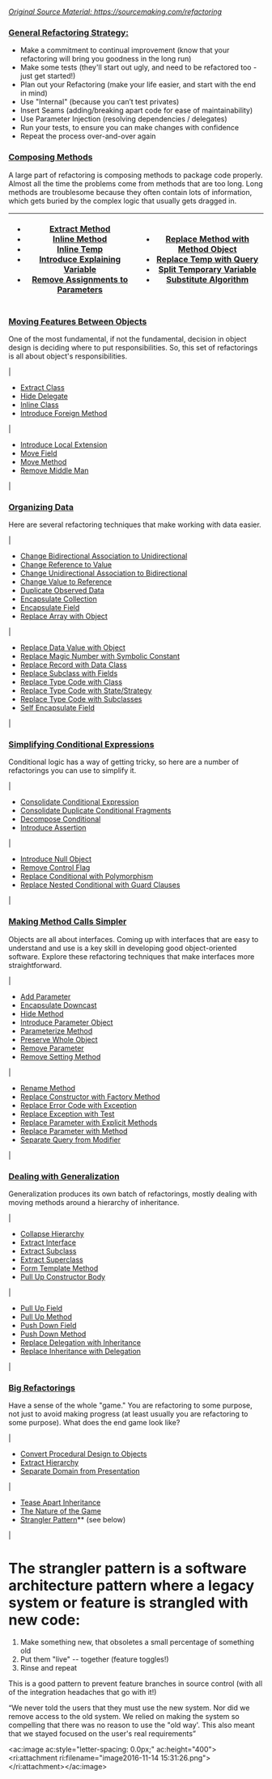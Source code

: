 
*<u>Original Source Material:&nbsp;<a href="https://sourcemaking.com/refactoring">https://sourcemaking.com/refactoring</a></u>*

### <u>General Refactoring Strategy:</u>

- Make a commitment to continual improvement (know that your refactoring will bring you goodness in the long run)
- Make some tests (they'll start out ugly, and need to be refactored too - just get started!)
- Plan out your Refactoring (make your life easier, and start with the end in mind)
- Use "Internal" (because you can’t test privates)
- Insert Seams (adding/breaking apart code for ease of maintainability)
- Use Parameter Injection (resolving dependencies / delegates)
- Run your tests, to ensure you can make changes with confidence
- Repeat the process over-and-over again




### [Composing Methods](https://sourcemaking.com/refactoring/composing-methods)

A large part of refactoring is composing methods to package code properly. Almost all the time the problems come from methods that are too long. Long methods are troublesome because they often contain lots of information, which gets buried by the complex logic that usually gets dragged in.


| <ul><li><a href="https://sourcemaking.com/refactoring/extract-method">Extract Method</a></li><li><a href="https://sourcemaking.com/refactoring/inline-method">Inline Method</a></li><li><a href="https://sourcemaking.com/refactoring/inline-temp">Inline Temp</a></li><li><a href="https://sourcemaking.com/refactoring/introduce-explaining-variable">Introduce Explaining Variable</a></li><li><a href="https://sourcemaking.com/refactoring/remove-assignments-to-parameters">Remove Assignments to Parameters</a></li></ul> | <ul><li><a href="https://sourcemaking.com/refactoring/replace-method-with-method-object">Replace Method with Method Object</a></li><li><a href="https://sourcemaking.com/refactoring/replace-temp-with-query">Replace Temp with Query</a></li><li><a href="https://sourcemaking.com/refactoring/split-temporary-variable">Split Temporary Variable</a></li><li><a href="https://sourcemaking.com/refactoring/substitute-algorithm">Substitute Algorithm</a></li></ul> |
| --- | --- |




### [Moving Features Between Objects](https://sourcemaking.com/refactoring/moving-features-between-objects)

One of the most fundamental, if not the fundamental, decision in object design is deciding where to put responsibilities. So, this set of refactorings is all about object's responsibilities.


| <ul><li><a href="https://sourcemaking.com/refactoring/extract-class">Extract Class</a></li><li><a href="https://sourcemaking.com/refactoring/hide-delegate">Hide Delegate</a></li><li><a href="https://sourcemaking.com/refactoring/inline-class">Inline Class</a></li><li><a href="https://sourcemaking.com/refactoring/introduce-foreign-method">Introduce Foreign Method</a></li></ul> | <ul><li><a href="https://sourcemaking.com/refactoring/introduce-local-extension">Introduce Local Extension</a></li><li><a href="https://sourcemaking.com/refactoring/move-field">Move Field</a></li><li><a href="https://sourcemaking.com/refactoring/move-method">Move Method</a></li><li><a href="https://sourcemaking.com/refactoring/remove-middle-man">Remove Middle Man</a></li></ul> |




### [Organizing Data](https://sourcemaking.com/refactoring/organizing-data)

Here are several refactoring techniques that make working with data easier.


| <ul><li><a href="https://sourcemaking.com/refactoring/change-bidirectional-association-to-unidirectional">Change Bidirectional Association to Unidirectional</a></li><li><a href="https://sourcemaking.com/refactoring/change-reference-to-value">Change Reference to Value</a></li><li><a href="https://sourcemaking.com/refactoring/change-unidirectional-association-to-bidirectional">Change Unidirectional Association to Bidirectional</a></li><li><a href="https://sourcemaking.com/refactoring/change-value-to-reference">Change Value to Reference</a></li><li><a href="https://sourcemaking.com/refactoring/duplicate-observed-data">Duplicate Observed Data</a></li><li><a href="https://sourcemaking.com/refactoring/encapsulate-collection">Encapsulate Collection</a></li><li><a href="https://sourcemaking.com/refactoring/encapsulate-field">Encapsulate Field</a></li><li><a href="https://sourcemaking.com/refactoring/replace-array-with-object">Replace Array with Object</a></li></ul> | <ul><li><a href="https://sourcemaking.com/refactoring/replace-data-value-with-object">Replace Data Value with Object</a></li><li><a href="https://sourcemaking.com/refactoring/replace-magic-number-with-symbolic-constant">Replace Magic Number with Symbolic Constant</a></li><li><a href="https://sourcemaking.com/refactoring/replace-record-with-data-class">Replace Record with Data Class</a></li><li><a href="https://sourcemaking.com/refactoring/replace-subclass-with-fields">Replace Subclass with Fields</a></li><li><a href="https://sourcemaking.com/refactoring/replace-type-code-with-class">Replace Type Code with Class</a></li><li><a href="https://sourcemaking.com/refactoring/replace-type-code-with-state-strategy">Replace Type Code with State/Strategy</a></li><li><a href="https://sourcemaking.com/refactoring/replace-type-code-with-subclasses">Replace Type Code with Subclasses</a></li><li><a href="https://sourcemaking.com/refactoring/self-encapsulate-field">Self Encapsulate Field</a></li></ul> |




### [Simplifying Conditional Expressions](https://sourcemaking.com/refactoring/simplifying-conditional-expressions)

Conditional logic has a way of getting tricky, so here are a number of refactorings you can use to simplify it.


| <ul><li><a href="https://sourcemaking.com/refactoring/consolidate-conditional-expression">Consolidate Conditional Expression</a></li><li><a href="https://sourcemaking.com/refactoring/consolidate-duplicate-conditional-fragments">Consolidate Duplicate Conditional Fragments</a></li><li><a href="https://sourcemaking.com/refactoring/decompose-conditional">Decompose Conditional</a></li><li><a href="https://sourcemaking.com/refactoring/introduce-assertion">Introduce Assertion</a></li></ul> | <ul><li><a href="https://sourcemaking.com/refactoring/introduce-null-object">Introduce Null Object</a></li><li><a href="https://sourcemaking.com/refactoring/remove-control-flag">Remove Control Flag</a></li><li><a href="https://sourcemaking.com/refactoring/replace-conditional-with-polymorphism">Replace Conditional with Polymorphism</a></li><li><a href="https://sourcemaking.com/refactoring/replace-nested-conditional-with-guard-clauses">Replace Nested Conditional with Guard Clauses</a></li></ul> |




### [Making Method Calls Simpler](https://sourcemaking.com/refactoring/making-method-calls-simpler)

Objects are all about interfaces. Coming up with interfaces that are easy to understand and use is a key skill in developing good object-oriented software. Explore these refactoring techniques that make interfaces more straightforward.


| <ul><li><a href="https://sourcemaking.com/refactoring/add-parameter">Add Parameter</a></li><li><a href="https://sourcemaking.com/refactoring/encapsulate-downcast">Encapsulate Downcast</a></li><li><a href="https://sourcemaking.com/refactoring/hide-method">Hide Method</a></li><li><a href="https://sourcemaking.com/refactoring/introduce-parameter-object">Introduce Parameter Object</a></li><li><a href="https://sourcemaking.com/refactoring/parameterize-method">Parameterize Method</a></li><li><a href="https://sourcemaking.com/refactoring/preserve-whole-object">Preserve Whole Object</a></li><li><a href="https://sourcemaking.com/refactoring/remove-parameter">Remove Parameter</a></li><li><a href="https://sourcemaking.com/refactoring/remove-setting-method">Remove Setting Method</a></li></ul> | <ul><li><a href="https://sourcemaking.com/refactoring/rename-method">Rename Method</a></li><li><a href="https://sourcemaking.com/refactoring/replace-constructor-with-factory-method">Replace Constructor with Factory Method</a></li><li><a href="https://sourcemaking.com/refactoring/replace-error-code-with-exception">Replace Error Code with Exception</a></li><li><a href="https://sourcemaking.com/refactoring/replace-exception-with-test">Replace Exception with Test</a></li><li><a href="https://sourcemaking.com/refactoring/replace-parameter-with-explicit-methods">Replace Parameter with Explicit Methods</a></li><li><a href="https://sourcemaking.com/refactoring/replace-parameter-with-method">Replace Parameter with Method</a></li><li><a href="https://sourcemaking.com/refactoring/separate-query-from-modifier">Separate Query from Modifier</a></li></ul> |




### [Dealing with Generalization](https://sourcemaking.com/refactoring/dealing-with-generalization)

Generalization produces its own batch of refactorings, mostly dealing with moving methods around a hierarchy of inheritance.


| <ul><li><a href="https://sourcemaking.com/refactoring/collapse-hierarchy">Collapse Hierarchy</a></li><li><a href="https://sourcemaking.com/refactoring/extract-interface">Extract Interface</a></li><li><a href="https://sourcemaking.com/refactoring/extract-subclass">Extract Subclass</a></li><li><a href="https://sourcemaking.com/refactoring/extract-superclass">Extract Superclass</a></li><li><a href="https://sourcemaking.com/refactoring/form-template-method">Form Template Method</a></li><li><a href="https://sourcemaking.com/refactoring/pull-up-constructor-body">Pull Up Constructor Body</a></li></ul> | <ul><li><a href="https://sourcemaking.com/refactoring/pull-up-field">Pull Up Field</a></li><li><a href="https://sourcemaking.com/refactoring/pull-up-method">Pull Up Method</a></li><li><a href="https://sourcemaking.com/refactoring/push-down-field">Push Down Field</a></li><li><a href="https://sourcemaking.com/refactoring/push-down-method">Push Down Method</a></li><li><a href="https://sourcemaking.com/refactoring/replace-delegation-with-inheritance">Replace Delegation with Inheritance</a></li><li><a href="https://sourcemaking.com/refactoring/replace-inheritance-with-delegation">Replace Inheritance with Delegation</a></li></ul> |




### [Big Refactorings](https://sourcemaking.com/refactoring/convert-procedural-design-to-objects)

Have a sense of the whole "game." You are refactoring to some purpose, not just to avoid making progress (at least usually you are refactoring to some purpose). What does the end game look like?


| <ul><li><a href="https://sourcemaking.com/refactoring/convert-procedural-design-to-objects">Convert Procedural Design to Objects</a></li><li><a href="https://sourcemaking.com/refactoring/extract-hierarchy">Extract Hierarchy</a></li><li><a href="https://sourcemaking.com/refactoring/separate-domain-from-presentation">Separate Domain from Presentation</a></li></ul> | <ul><li><a href="https://sourcemaking.com/refactoring/tease-apart-inheritance">Tease Apart Inheritance</a></li><li><a href="https://sourcemaking.com/refactoring/the-nature-of-the-game">The Nature of the Game</a></li><li><a href="http://paulhammant.com/2013/07/14/legacy-application-strangulation-case-studies/">Strangler Pattern</a>** (see below)</li></ul> |




# The strangler pattern is a software architecture pattern where a legacy system or feature is strangled with new code:

1. Make something new, that obsoletes a small percentage of something old
2. Put them "live" -- together (feature toggles!)
3. Rinse and repeat


This is a good pattern to prevent feature branches in source control (with all of the integration headaches that go with it!)

“We never told the users that they must use the new system. Nor did we remove access to the old system. We relied on making the system so compelling that there was no reason to use the "old way'. This also meant that we stayed focused on the user's real requirements”

<ac:image ac:style="letter-spacing: 0.0px;" ac:height="400"><ri:attachment ri:filename="image2016-11-14 15:31:26.png"></ri:attachment></ac:image>
